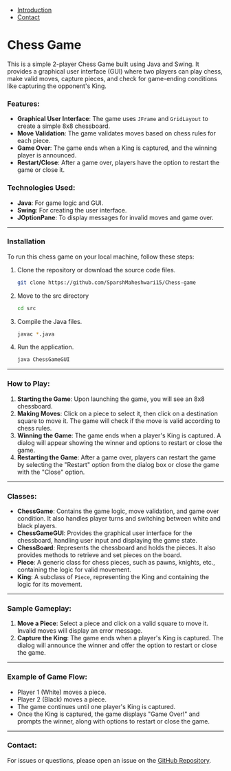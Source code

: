 - [Introduction](#Chess-Game)
- [Contact](#Contact)
# Chess Game

This is a simple 2-player Chess Game built using Java and Swing. It provides a graphical user interface (GUI) where two players can play chess, make valid moves, capture pieces, and check for game-ending conditions like capturing the opponent's King.

### Features:
- **Graphical User Interface**: The game uses `JFrame` and `GridLayout` to create a simple 8x8 chessboard.
- **Move Validation**: The game validates moves based on chess rules for each piece.
- **Game Over**: The game ends when a King is captured, and the winning player is announced.
- **Restart/Close**: After a game over, players have the option to restart the game or close it.

### Technologies Used:
- **Java**: For game logic and GUI.
- **Swing**: For creating the user interface.
- **JOptionPane**: To display messages for invalid moves and game over.

---

### Installation

To run this chess game on your local machine, follow these steps:

1. Clone the repository or download the source code files.

    ```bash
    git clone https://github.com/SparshMaheshwari15/Chess-game
    ```

2. Move to the src directory

    ```bash
    cd src
    ```

3. Compile the Java files.

    ```bash
    javac *.java
    ```

3. Run the application.

    ```bash
    java ChessGameGUI
    ```

---

### How to Play:
1. **Starting the Game**: Upon launching the game, you will see an 8x8 chessboard.
2. **Making Moves**: Click on a piece to select it, then click on a destination square to move it. The game will check if the move is valid according to chess rules.
3. **Winning the Game**: The game ends when a player's King is captured. A dialog will appear showing the winner and options to restart or close the game.
4. **Restarting the Game**: After a game over, players can restart the game by selecting the "Restart" option from the dialog box or close the game with the "Close" option.

---

### Classes:
- **ChessGame**: Contains the game logic, move validation, and game over condition. It also handles player turns and switching between white and black players.
- **ChessGameGUI**: Provides the graphical user interface for the chessboard, handling user input and displaying the game state.
- **ChessBoard**: Represents the chessboard and holds the pieces. It also provides methods to retrieve and set pieces on the board.
- **Piece**: A generic class for chess pieces, such as pawns, knights, etc., containing the logic for valid movement.
- **King**: A subclass of `Piece`, representing the King and containing the logic for its movement.

---

### Sample Gameplay:

1. **Move a Piece**: Select a piece and click on a valid square to move it. Invalid moves will display an error message.
2. **Capture the King**: The game ends when a player's King is captured. The dialog will announce the winner and offer the option to restart or close the game.

---

### Example of Game Flow:

- Player 1 (White) moves a piece.
- Player 2 (Black) moves a piece.
- The game continues until one player's King is captured.
- Once the King is captured, the game displays "Game Over!" and prompts the winner, along with options to restart or close the game.

---

### Contact:

For issues or questions, please open an issue on the [GitHub Repository]([<repository-url>](https://github.com/SparshMaheshwari15/Chess-game)).
